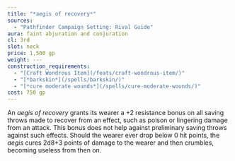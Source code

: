 ```yaml
---
title: "*aegis of recovery*"
sources:
  - "Pathfinder Campaign Setting: Rival Guide"
aura: faint abjuration and conjuration
cl: 3rd
slot: neck
price: 1,500 gp
weight: ---
construction_requirements:
  - "[Craft Wondrous Item](/feats/craft-wondrous-item/)"
  - "[*barkskin*](/spells/barkskin/)"
  - "[*cure moderate wounds*](/spells/cure-moderate-wounds/)"
cost: 750 gp
---
```


An *aegis of recovery* grants its wearer a +2 resistance bonus on all saving throws made to recover from an effect, such as poison or lingering damage from an attack. This bonus does not help against preliminary saving throws against such effects. Should the wearer ever drop below 0 hit points, the *aegis* cures 2d8+3 points of damage to the wearer and then crumbles, becoming useless from then on.
